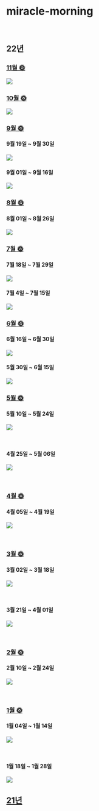 # miracle-morning

<br/>

## 22년

### [11월 🌞](https://github.com/jandifarm/miracle-morning/blob/main/22%EB%85%84%20miracle-morning/11%EC%9B%94%EC%9D%98%20Miracle.md)

![](./img/2022_11.png) 



### [10월 🌞](https://github.com/jandifarm/miracle-morning/blob/main/22%EB%85%84%20miracle-morning/10%EC%9B%94%EC%9D%98%20Miracle.md)

![](./img/2022_10.png) 



### [9월 🌞](https://github.com/jandifarm/miracle-morning/blob/main/22%EB%85%84%20miracle-morning/9%EC%9B%94%EC%9D%98%20Miracle.md)

#### 9월 19일 ~ 9월 30일

![](./img/2022_09_02.png) 


#### 9월 01일 ~ 9월 16일

![](./img/2022_09.png)   



### [8월 🌞](https://github.com/jandifarm/miracle-morning/blob/main/22%EB%85%84%20miracle-morning/8%EC%9B%94%EC%9D%98%20Miracle.md)

#### 8월 01일 ~ 8월 26일

![](./img/2022_08.png)  



### [7월 🌞](https://github.com/jandifarm/miracle-morning/blob/main/22%EB%85%84%20miracle-morning/7%EC%9B%94%EC%9D%98%20Miracle.md)

#### 7월 18일 ~ 7월 29일

![](./img/2022_07_02.png)  



#### 7월 4일 ~ 7월 15일

![](./img/2022_07_01.png)  



### [6월 🌞](https://github.com/jandifarm/miracle-morning/blob/main/22%EB%85%84%20miracle-morning/6%EC%9B%94%EC%9D%98%20Miracle.md)

#### 6월 16일 ~ 6월 30일

![](./img/2022_06_02.png)  



#### 5월 30일 ~ 6월 15일

![](./img/2022_06_01.png)  



### [5월 🌞](https://github.com/jandifarm/miracle-morning/blob/main/22%EB%85%84%20miracle-morning/5%EC%9B%94%EC%9D%98%20Miracle.md)

#### 5월 10일 ~ 5월 24일

![](./img/2022_05_02.png)  

<br/>

#### 4월 25일 ~ 5월 06일

![](./img/2022_05_01.png)  

<br/>

### [4월 🌞](https://github.com/jandifarm/miracle-morning/blob/main/22%EB%85%84%20miracle-morning/4%EC%9B%94%EC%9D%98%20Miracle.md)

#### 4월 05일 ~ 4월 19일

![](./img/2022_04.png) 

<br/>

### [3월 🌞](https://github.com/jandifarm/miracle-morning/blob/main/22%EB%85%84%20miracle-morning/3%EC%9B%94%EC%9D%98%20Miracle.md)

#### 3월 02일 ~ 3월 18일

![](./img/2022_03.png) 

<br/>

#### 3월 21일 ~ 4월 01일

![](./img/2022_03_2.png) 

<br/>

### [2월 🌞](https://github.com/jandifarm/miracle-morning/blob/main/22%EB%85%84%20miracle-morning/2%EC%9B%94%EC%9D%98%20Miracle.md)
#### 2월 10일 ~ 2월 24일

![](./img/2022_02.png) 

<br/>

### [1월 🌞](https://github.com/jandifarm/miracle-morning/blob/main/22%EB%85%84%20miracle-morning/1%EC%9B%94%EC%9D%98%20Miracle.md)

#### 1월 04일 ~ 1월 14일

![](./img/2022_01.png) 

<br/>

#### 1월 18일 ~ 1월 28일

![](./img/2022_01_2.png) 



## [21년](https://github.com/jandifarm/miracle-morning/blob/main/21%EB%85%84%20miracle-morning/README.md)
